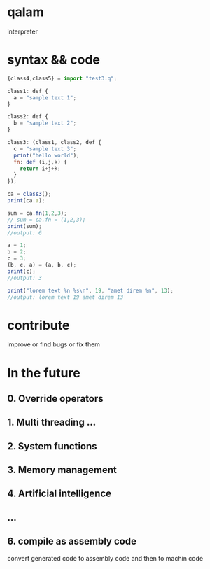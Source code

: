# qalam
interpreter

# syntax && code
```js
{class4,class5} = import "test3.q";

class1: def {
  a = "sample text 1";
}

class2: def {
  b = "sample text 2";
}

class3: (class1, class2, def {
  c = "sample text 3";
  print("hello world");
  fn: def (i,j,k) {
    return i+j+k;
  }
});

ca = class3();
print(ca.a);

sum = ca.fn(1,2,3);
// sum = ca.fn = (1,2,3);
print(sum);
//output: 6

a = 1;
b = 2;
c = 3;
(b, c, a) = (a, b, c);
print(c);
//output: 3

print("lorem text %n %s\n", 19, "amet direm %n", 13);
//output: lorem text 19 amet direm 13
```
# contribute
improve or find bugs or fix them

# In the future
## 0. Override operators
## 1. Multi threading ...
## 2. System functions
## 3. Memory management
## 4. Artificial intelligence  
## ...
## 6. compile as assembly code
convert generated code to assembly code and then to machin code
